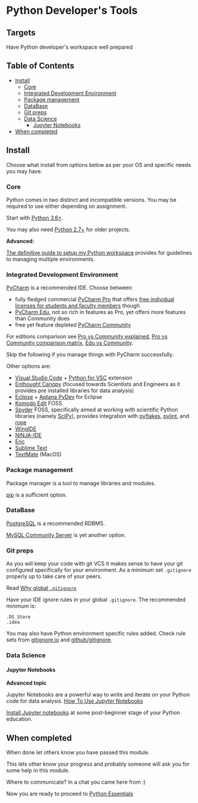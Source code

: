 # Python Developer's Tools

## Targets

Have Python developer's workspace well prepared

<!-- START doctoc generated TOC please keep comment here to allow auto update -->
<!-- DON'T EDIT THIS SECTION, INSTEAD RE-RUN doctoc TO UPDATE -->
## Table of Contents

- [Install](#install)
  - [Core](#core)
  - [Integrated Development Environment](#integrated-development-environment)
  - [Package management](#package-management)
  - [DataBase](#database)
  - [Git preps](#git-preps)
  - [Data Science](#data-science)
    - [Jupyter Notebooks](#jupyter-notebooks)
- [When completed](#when-completed)

<!-- END doctoc generated TOC please keep comment here to allow auto update -->


## Install

Choose what install from options below as per your OS and
specific needs you may have.

### Core

Python comes in two distinct and incompatible versions.
You may be required to use either depending on assignment.

Start with [Python 3.6+](https://www.python.org/downloads/).

You may also need [Python 2.7+](https://www.python.org/downloads/release/python-2715/)
for older projects.

**Advanced:**

[The definitive guide to setup my Python workspace](https://medium.com/@henriquebastos/the-definitive-guide-to-setup-my-python-workspace-628d68552e14)
provides for guidelines to managing multiple environments.

### Integrated Development Environment

[PyCharm](https://www.jetbrains.com/pycharm/) is a recommended IDE.
Choose between:
 - fully fledged commercial [PyCharm Pro](https://www.jetbrains.com/pycharm/download/) that offers
   [free individual licenses for students and faculty members](https://www.jetbrains.com/student/) though
 - [PyCharm Edu](https://www.jetbrains.com/pycharm-edu/download/),
   not so rich in features as Pro, yet offers more features than Community does
 - free yet feature depleted [PyCharm Community](https://www.jetbrains.com/pycharm/download/)

For editions comparison see
[Pro vs Community explained](https://blog.jetbrains.com/pycharm/2017/09/pycharm-community-edition-and-professional-edition-explained-licenses-and-more/),
[Pro vs Community comparison matrix](https://www.jetbrains.com/pycharm/features/editions_comparison_matrix.html),
[Edu vs Community](https://news.ycombinator.com/item?id=13851218).

Skip the following if you manage things with PyCharm successfully. 

Other options are:
 - [Visual Studio Code](https://code.visualstudio.com/) +
   [Python for VSC](https://marketplace.visualstudio.com/items?itemName=ms-python.python)
   extension
 - [Enthought Canopy](https://www.enthought.com/product/canopy/)
   (focused towards Scientists and Engineers
   as it provides pre installed libraries for data analysis)
 - [Eclipse](https://www.eclipse.org/) +
   [Aptana PyDev](http://www.pydev.org/) for Eclipse
 - [Komodo Edit](https://www.activestate.com/products/komodo-edit/) FOSS
 - [Spyder](https://www.spyder-ide.org/) FOSS,
   specifically aimed at working with scientific Python libraries 
   (namely [SciPy](https://www.scipy.org/)), provides integration with 
   [pyflakes](http://pypi.org/project/pyflakes/),
   [pylint](https://www.logilab.org/857), and
   [rope](https://github.com/python-rope/rope)
 - [WingIDE](http://wingware.com/)
 - [NINJA-IDE](http://www.ninja-ide.org/)
 - [Eric](http://eric-ide.python-projects.org/)
 - [Sublime Text](http://www.sublimetext.com/)
 - [TextMate](https://macromates.com/) (MacOS)

### Package management

Package manager is a tool to manage libraries and modules.

[pip](https://pypi.org/project/pip/) is a sufficient option.

### DataBase

[PostgreSQL](https://www.postgresql.org/download/) is a recommended RDBMS.

[MySQL Community Server](https://dev.mysql.com/downloads/mysql/)
is yet another option.

### Git preps

As you will keep your code with git VCS it makes sense to have your git 
configured specifically for your environment. As a minimum set `.gitignore`
properly up to take care of your peers.

Read [Why global `.gitignore`](https://dev.to/oleksiyrudenko/please-do-not-pollute-projects-gitignore-3h8e)

Have your IDE ignore rules in your global `.gitignore`.
The recommended minimum is:
```
.DS_Store
.idea
```

You may also have Python environment specific rules added.
Check rule sets from [gitignore.io](https://www.gitignore.io/api/python)
and [github/gitignore](https://dev.to/oleksiyrudenko/please-do-not-pollute-projects-gitignore-3h8e).

### Data Science

#### Jupyter Notebooks

**Advanced topic**

Jupyter Notebooks are a powerful way to write and iterate on your Python
code for data analysis. 
[How To Use Jupyter Notebooks](https://www.codecademy.com/articles/how-to-use-jupyter-notebooks)

[Install Jupyter notebooks](https://jupyter.org/install)
at some post-beginner stage of your Python education.

## When completed

When done let others know you have passed this module.

This lets other know your progress and probably someone
will ask you for some help in this module.

Where to communicate? In a chat you came here from :)

Now you are ready to proceed to 
[Python Essentials](./python-essentials.md)
